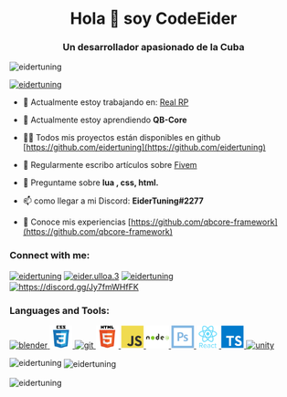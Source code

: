 <h1 align="center">Hola 👋 soy CodeEider</h1>
<h3 align="center">Un desarrollador apasionado de la Cuba</h3>

<p align="left"> <img src="https://komarev.com/ghpvc/?username=eidertuning&label=Profile%20views&color=0e75b6&style=flat" alt="eidertuning" /> </p>

<p align="left"> <a href="https://github.com/ryo-ma/github-profile-trophy"><img src="https://github-profile-trophy.vercel.app/?username=eidertuning" alt="eidertuning" /></a> </p>

- 🔭 Actualmente estoy trabajando en: [Real RP](https://discord.gg/GcwKZ8x4Pt)

- 🌱 Actualmente estoy aprendiendo **QB-Core**

- 👨‍💻 Todos mis proyectos están disponibles en github [https://github.com/eidertuning](https://github.com/eidertuning)

- 📝 Regularmente escribo artículos sobre [Fivem](Fivem)

- 💬 Preguntame sobre **lua , css, html.**

- 📫 como llegar a mi Discord: **EiderTuning#2277**

- 📄 Conoce mis experiencias [https://github.com/qbcore-framework](https://github.com/qbcore-framework)

<h3 align="left">Connect with me:</h3>
<p align="left">
<a href="https://twitter.com/eidertuning" target="blank"><img align="center" src="https://raw.githubusercontent.com/rahuldkjain/github-profile-readme-generator/master/src/images/icons/Social/twitter.svg" alt="eidertuning" height="30" width="40" /></a>
<a href="https://fb.com/eider.ulloa.3" target="blank"><img align="center" src="https://raw.githubusercontent.com/rahuldkjain/github-profile-readme-generator/master/src/images/icons/Social/facebook.svg" alt="eider.ulloa.3" height="30" width="40" /></a>
<a href="https://instagram.com/eidertuning" target="blank"><img align="center" src="https://raw.githubusercontent.com/rahuldkjain/github-profile-readme-generator/master/src/images/icons/Social/instagram.svg" alt="eidertuning" height="30" width="40" /></a>
<a href="https://discord.gg/https://discord.gg/GcwKZ8x4Pt" target="blank"><img align="center" src="https://raw.githubusercontent.com/rahuldkjain/github-profile-readme-generator/master/src/images/icons/Social/discord.svg" alt="https://discord.gg/Jy7fmWHfFK"(https://discord.gg/Jy7fmWHfFK)" height="30" width="40" /></a>
</p>

<h3 align="left">Languages and Tools:</h3>
<p align="left"> <a href="https://www.blender.org/" target="_blank" rel="noreferrer"> <img src="https://download.blender.org/branding/community/blender_community_badge_white.svg" alt="blender" width="40" height="40"/> </a> <a href="https://www.w3schools.com/css/" target="_blank" rel="noreferrer"> <img src="https://raw.githubusercontent.com/devicons/devicon/master/icons/css3/css3-original-wordmark.svg" alt="css3" width="40" height="40"/> </a> <a href="https://git-scm.com/" target="_blank" rel="noreferrer"> <img src="https://www.vectorlogo.zone/logos/git-scm/git-scm-icon.svg" alt="git" width="40" height="40"/> </a> <a href="https://www.w3.org/html/" target="_blank" rel="noreferrer"> <img src="https://raw.githubusercontent.com/devicons/devicon/master/icons/html5/html5-original-wordmark.svg" alt="html5" width="40" height="40"/> </a> <a href="https://developer.mozilla.org/en-US/docs/Web/JavaScript" target="_blank" rel="noreferrer"> <img src="https://raw.githubusercontent.com/devicons/devicon/master/icons/javascript/javascript-original.svg" alt="javascript" width="40" height="40"/> </a> <a href="https://nodejs.org" target="_blank" rel="noreferrer"> <img src="https://raw.githubusercontent.com/devicons/devicon/master/icons/nodejs/nodejs-original-wordmark.svg" alt="nodejs" width="40" height="40"/> </a> <a href="https://www.photoshop.com/en" target="_blank" rel="noreferrer"> <img src="https://raw.githubusercontent.com/devicons/devicon/master/icons/photoshop/photoshop-line.svg" alt="photoshop" width="40" height="40"/> </a> <a href="https://reactjs.org/" target="_blank" rel="noreferrer"> <img src="https://raw.githubusercontent.com/devicons/devicon/master/icons/react/react-original-wordmark.svg" alt="react" width="40" height="40"/> </a> <a href="https://www.typescriptlang.org/" target="_blank" rel="noreferrer"> <img src="https://raw.githubusercontent.com/devicons/devicon/master/icons/typescript/typescript-original.svg" alt="typescript" width="40" height="40"/> </a> <a href="https://unity.com/" target="_blank" rel="noreferrer"> <img src="https://www.vectorlogo.zone/logos/unity3d/unity3d-icon.svg" alt="unity" width="40" height="40"/> </a> </p>

<p><img align="left" src="https://github-readme-stats.vercel.app/api/top-langs?username=eidertuning&show_icons=true&locale=en&layout=compact" alt="eidertuning" /></p>

<p>&nbsp;<img align="center" src="https://github-readme-stats.vercel.app/api?username=eidertuning&show_icons=true&locale=en" alt="eidertuning" /></p>

<p><img align="center" src="https://github-readme-streak-stats.herokuapp.com/?user=eidertuning&" alt="eidertuning" /></p>

